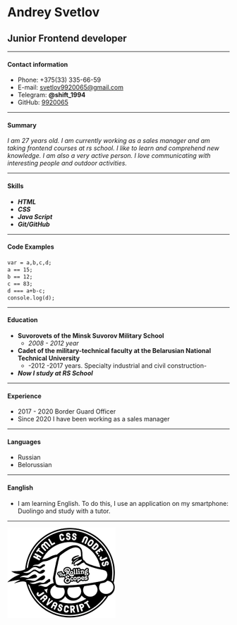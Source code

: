 

# Andrey Svetlov 

## Junior Frontend developer
---
#### Contact information
* Phone: +375(33) 335-66-59
* E-mail: svetlov9920065@gmail.com
* Telegram:  __@shift_1994__
* GitHub: [9920065](https://github.com/9920065)

---
#### Summary
_I am 27 years old. I am currently working as a sales manager and am taking frontend courses at rs school. I like to learn and comprehend new knowledge. I am also a very active person. I love communicating with interesting people and outdoor activities._

---
#### Skills
* ___HTML___
* ___CSS___
* ___Java Script___
* ___Git/GitHub___

---
#### Code Examples

```
var = a,b,c,d;
a == 15;
b == 12;
c == 83;
d === a+b-c;
console.log(d);
```
---
#### Education

* __Suvorovets of the Minsk Suvorov Military School__
    + _2008 - 2012 year_
* __Cadet of the military-technical faculty at the Belarusian National Technical University__
    + -2012 -2017 years. Specialty industrial and civil construction-
* ___Now I study at RS School___

---
#### Experience
 * 2017 - 2020 Border Guard Officer
 * Since 2020 I have been working as a sales manager

 ---
#### Languages
  * Russian
  * Belorussian

  ---
#### Eanglish
  * I am learning English. To do this, I use an application on my smartphone: Duolingo and study with a tutor.

  ---

  [![Ссылка на сайт RS School](logo.png)](https://rs.school/)
